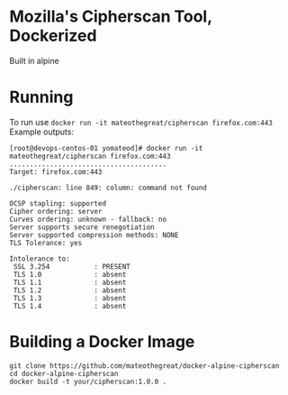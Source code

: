 # Mozilla's Cipherscan Tool, Dockerized
Built in alpine

# Running
To run use `docker run -it mateothegreat/cipherscan firefox.com:443`
Example outputs:
```
[root@devops-centos-01 yomateod]# docker run -it mateothegreat/cipherscan firefox.com:443
.......................................
Target: firefox.com:443

./cipherscan: line 849: column: command not found

OCSP stapling: supported
Cipher ordering: server
Curves ordering: unknown - fallback: no
Server supports secure renegotiation
Server supported compression methods: NONE
TLS Tolerance: yes

Intolerance to:
 SSL 3.254           : PRESENT
 TLS 1.0             : absent
 TLS 1.1             : absent
 TLS 1.2             : absent
 TLS 1.3             : absent
 TLS 1.4             : absent
 ```
 # Building a Docker Image
 ```
git clone https://github.com/mateothegreat/docker-alpine-cipherscan
cd docker-alpine-cipherscan
docker build -t your/cipherscan:1.0.0 .
 ```